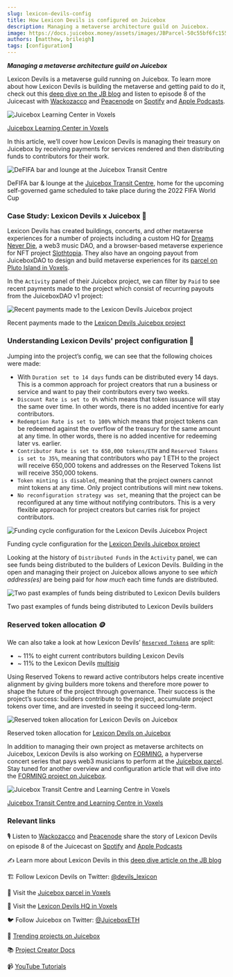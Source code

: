 ```yaml
---
slug: lexicon-devils-config
title: How Lexicon Devils is configured on Juicebox
description: Managing a metaverse architecture guild on Juicebox.
image: https://docs.juicebox.money/assets/images/JBParcel-50c55bf6fc1559678a00980c8f9f692f.webp
authors: [matthew, brileigh]
tags: [configuration]
---
```


***Managing a metaverse architecture guild on Juicebox***

Lexicon Devils is a metaverse guild running on Juicebox. To learn more about how Lexicon Devils is building the metaverse and getting paid to do it, check out this [deep dive on the JB blog](https://docs.juicebox.money/blog/2022-07-14-lexicon-devils/) and listen to episode 8 of the Juicecast with [Wackozacco](https://twitter.com/wackozacco420) and [Peacenode](https://twitter.com/peace_node) on [Spotify](https://open.spotify.com/episode/3dVbEegY8abnQSbejulgiL?si=9f3a2106287d4a59) and [Apple Podcasts](https://podcasts.apple.com/ca/podcast/ep-8-peacenode-and-wackozacco-from-lexicon-devils/id1599885493?i=1000569582815).

![Juicebox Learning Center in Voxels](Juicecast-Voxels.jpg)

<p class="subtitle"><a href="http://juicebox.lexicondevils.xyz/">Juicebox Learning Center in Voxels</a></p>

In this article, we’ll cover how Lexicon Devils is managing their treasury on Juicebox by receiving payments for services rendered and then distributing funds to contributors for their work.

![DeFIFA bar and lounge at the Juicebox Transit Centre](JuiceboxDefifaVoxels.jpg)

<p class="subtitle">DeFIFA bar & lounge at the <a href="http://juicebox.lexicondevils.xyz/">Juicebox Transit Centre</a>, home for the upcoming self-governed game scheduled to take place during the 2022 FIFA World Cup</p>

### Case Study: Lexicon Devils x Juicebox 🧃

Lexicon Devils has created buildings, concerts, and other metaverse experiences for a number of projects including a custom HQ for [Dreams Never Die](https://www.cryptovoxels.com/play?coords=5968W,1708N), a web3 music DAO, and a browser-based metaverse experience for NFT project [Slothtopia](https://slothtopia.io/). They also have an ongoing payout from JuiceboxDAO to design and build metaverse experiences for its [parcel on Pluto Island in Voxels](http://juicebox.lexicondevils.xyz/).

In the `Activity` panel of their Juicebox project, we can filter by `Paid` to see recent payments made to the project which consist of recurring payouts from the JuiceboxDAO v1 project:

![Recent payments made to the Lexicon Devils Juicebox project](LexiconDevilsRecurringPayout-2.webp)

<p class="subtitle">Recent payments made to the <a href="https://juicebox.money/p/lexicondevils">Lexicon Devils Juicebox project</a></p>

### Understanding Lexicon Devils' project configuration 🔎

Jumping into the project’s config, we can see that the following choices were made:

- With `Duration set to 14 days` funds can be distributed every 14 days. This is a common approach for project creators that run a business or service and want to pay their contributors every two weeks.
- `Discount Rate is set to 0%` which means that token issuance will stay the same over time. In other words, there is no added incentive for early contributors.
- `Redemption Rate is set to 100%` which means that project tokens can be redeemed against the overflow of the treasury for the same amount at any time. In other words, there is no added incentive for redeeming later vs. earlier.
- `Contributor Rate is set to 650,000 tokens/ETH` and `Reserved Tokens is set to 35%`, meaning that contributors who pay 1 ETH to the project will receive 650,000 tokens and addresses on the Reserved Tokens list will receive 350,000 tokens.
- `Token minting is disabled`, meaning that the project owners cannot mint tokens at any time. Only project contributions will mint new tokens.
- `No reconfiguration strategy was set`, meaning that the project can be reconfigured at any time without notifying contributors. This is a very flexible approach for project creators but carries risk for project contributors.

![Funding cycle configuration for the Lexicon Devils Juicebox Project](LexiconDevilsConfig.webp)

<p class="subtitle">Funding cycle configuration for the <a href="https://juicebox.money/p/lexicondevils">Lexicon Devils Juicebox project</a></p>

Looking at the history of `Distributed Funds` in the `Activity` panel, we can see funds being distributed to the builders of Lexicon Devils. Building in the open and managing their project on Juicebox allows anyone to see *which address(es)* are being paid for *how much* each time funds are distributed.

![Two past examples of funds being distributed to Lexicon Devils builders](Lexicon-DistributedFunds-2.webp)

<p class="subtitle">Two past examples of funds being distributed to Lexicon Devils builders</p>

### Reserved token allocation 🪙

We can also take a look at how Lexicon Devils’ [`Reserved Tokens`](https://docs.juicebox.money/v4/deprecated/v3/learn/glossary/reserved-tokens) are split:

- ~ 11% to eight current contributors building Lexicon Devils
- ~ 11% to the Lexicon Devils [multisig](https://etherscan.io/address/0x82F018c331231f2A27b68DDbDDe61429338D86E8)

Using Reserved Tokens to reward active contributors helps create incentive alignment by giving builders more tokens and therefore more power to shape the future of the project through governance. Their success is the project’s success: builders contribute to the project, accumulate project tokens over time, and are invested in seeing it succeed long-term.

![Reserved token allocation for Lexicon Devils on Juicebox](LexiconDevilsReserve.webp)

<p class="subtitle">Reserved token allocation for <a href="https://juicebox.money/p/lexicondevils">Lexicon Devils on Juicebox</a></p>

In addition to managing their own project as metaverse architects on Juicebox, Lexicon Devils is also working on [FORMING](https://juicebox.money/v2/p/66), a hyperverse concert series that pays web3 musicians to perform at the [Juicebox parcel](http://juicebox.lexicondevils.xyz/). Stay tuned for another overview and configuration article that will dive into the [FORMING project on Juicebox](https://juicebox.money/v2/p/66).

![Juicebox Transit Centre and Learning Centre in Voxels](JBParcel.webp)

<p class="subtitle"><a href="http://juicebox.lexicondevils.xyz/">Juicebox Transit Centre and Learning Centre in Voxels</a></p>

### Relevant links

🎙️ Listen to [Wackozacco](https://twitter.com/wackozacco420) and [Peacenode](https://twitter.com/peace_node) share the story of Lexicon Devils on episode 8 of the Juicecast on [Spotify](https://open.spotify.com/episode/3dVbEegY8abnQSbejulgiL?si=9f3a2106287d4a59) and [Apple Podcasts](https://podcasts.apple.com/ca/podcast/ep-8-peacenode-and-wackozacco-from-lexicon-devils/id1599885493?i=1000569582815)

✍️ Learn more about Lexicon Devils in this [deep dive article on the JB blog](https://docs.juicebox.money/blog/2022-07-14-lexicon-devils/)

🏗 Follow Lexicon Devils on Twitter: [@devils_lexicon](https://twitter.com/devils_lexicon)

🧃 Visit the [Juicebox parcel in Voxels](http://juicebox.lexicondevils.xyz/)

🏢 Visit the [Lexicon Devils HQ in Voxels](https://www.cryptovoxels.com/play?coords=SW@6703W,48N)

🐦 Follow Juicebox on Twitter: [@JuiceboxETH](https://twitter.com/juiceboxETH)

🚀 [Trending projects on Juicebox](https://juicebox.money/projects)

📚 [Project Creator Docs](https://docs.juicebox.money/user/)

📹 [YouTube Tutorials](https://www.youtube.com/c/JuiceboxDAO)
